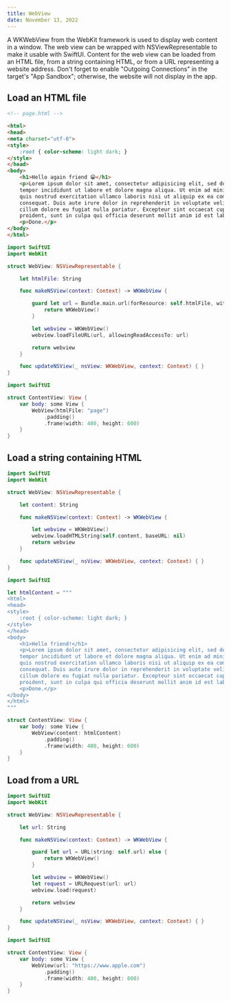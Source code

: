 ```yaml
---
title: WebView
date: November 13, 2022
---
```


A WKWebView from the WebKit framework is used to display web content in a window. The web view can be wrapped with NSViewRepresentable to make it usable with SwiftUI. Content for the web view can be loaded from an HTML file, from a string containing HTML, or from a URL representing a website address. Don't forget to enable "Outgoing Connections" in the target's "App Sandbox"; otherwise, the website will not display in the app.

## Load an HTML file

```html
<!-- page.html -->

<html>
<head>
<meta charset="utf-8">
<style>
    :root { color-scheme: light dark; }
</style>
</head>
<body>
    <h1>Hello again friend 😁</h1>
    <p>Lorem ipsum dolor sit amet, consectetur adipisicing elit, sed do eiusmod
    tempor incididunt ut labore et dolore magna aliqua. Ut enim ad minim veniam,
    quis nostrud exercitation ullamco laboris nisi ut aliquip ex ea commodo
    consequat. Duis aute irure dolor in reprehenderit in voluptate velit esse
    cillum dolore eu fugiat nulla pariatur. Excepteur sint occaecat cupidatat non
    proident, sunt in culpa qui officia deserunt mollit anim id est laborum.</p>
    <p>Done.</p>
</body>
</html>
```

```swift
import SwiftUI
import WebKit

struct WebView: NSViewRepresentable {

    let htmlFile: String

    func makeNSView(context: Context) -> WKWebView {

        guard let url = Bundle.main.url(forResource: self.htmlFile, withExtension: "html") else {
            return WKWebView()
        }

        let webview = WKWebView()
        webview.loadFileURL(url, allowingReadAccessTo: url)

        return webview
    }

    func updateNSView(_ nsView: WKWebView, context: Context) { }
}
```

```swift
import SwiftUI

struct ContentView: View {
    var body: some View {
        WebView(htmlFile: "page")
            .padding()
            .frame(width: 480, height: 600)
    }
}
```

## Load a string containing HTML

```swift
import SwiftUI
import WebKit

struct WebView: NSViewRepresentable {

    let content: String

    func makeNSView(context: Context) -> WKWebView {

        let webview = WKWebView()
        webview.loadHTMLString(self.content, baseURL: nil)
        return webview
    }

    func updateNSView(_ nsView: WKWebView, context: Context) { }
}
```

```swift
import SwiftUI

let htmlContent = """
<html>
<head>
<style>
    :root { color-scheme: light dark; }
</style>
</head>
<body>
    <h1>Hello friend!</h1>
    <p>Lorem ipsum dolor sit amet, consectetur adipisicing elit, sed do eiusmod
    tempor incididunt ut labore et dolore magna aliqua. Ut enim ad minim veniam,
    quis nostrud exercitation ullamco laboris nisi ut aliquip ex ea commodo
    consequat. Duis aute irure dolor in reprehenderit in voluptate velit esse
    cillum dolore eu fugiat nulla pariatur. Excepteur sint occaecat cupidatat non
    proident, sunt in culpa qui officia deserunt mollit anim id est laborum.</p>
    <p>Done.</p>
</body>
</html>
"""

struct ContentView: View {
    var body: some View {
        WebView(content: htmlContent)
            .padding()
            .frame(width: 480, height: 600)
    }
}
```

## Load from a URL

```swift
import SwiftUI
import WebKit

struct WebView: NSViewRepresentable {

    let url: String

    func makeNSView(context: Context) -> WKWebView {

        guard let url = URL(string: self.url) else {
            return WKWebView()
        }

        let webview = WKWebView()
        let request = URLRequest(url: url)
        webview.load(request)

        return webview
    }

    func updateNSView(_ nsView: WKWebView, context: Context) { }
}
```

```swift
import SwiftUI

struct ContentView: View {
    var body: some View {
        WebView(url: "https://www.apple.com")
            .padding()
            .frame(width: 480, height: 600)
    }
}
```
